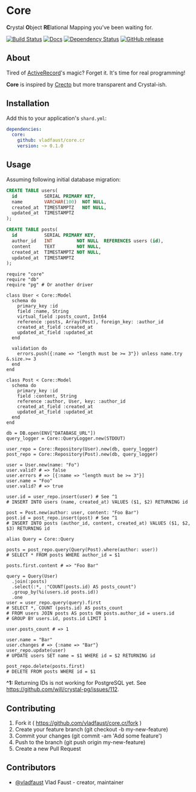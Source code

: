 # Core

**C**rystal **O**bject **RE**lational Mapping you've been waiting for.

[![Build Status](https://travis-ci.org/vladfaust/core.cr.svg?branch=master)](https://travis-ci.org/vladfaust/core.cr) [![Docs](https://img.shields.io/badge/docs-available-brightgreen.svg)](https://vladfaust.com/core.cr) [![Dependency Status](https://shards.rocks/badge/github/vladfaust/core.cr/status.svg)](https://shards.rocks/github/vladfaust/core.cr) [![GitHub release](https://img.shields.io/github/release/vladfaust/core.cr.svg)](https://github.com/vladfaust/core.cr/releases)

## About

Tired of [ActiveRecord](https://wikipedia.org/wiki/Active_record_pattern)'s magic? Forget it. It's time for real programming!

**Core** is inspired by [Crecto](https://github.com/Crecto/crecto) but more transparent and Crystal-ish.

## Installation

Add this to your application's `shard.yml`:

```yaml
dependencies:
  core:
    github: vladfaust/core.cr
    version: ~> 0.1.0
```

## Usage

Assuming following initial database migration:

```sql
CREATE TABLE users(
  id          SERIAL PRIMARY KEY,
  name        VARCHAR(100)  NOT NULL,
  created_at  TIMESTAMPTZ   NOT NULL,
  updated_at  TIMESTAMPTZ
);

CREATE TABLE posts(
  id          SERIAL PRIMARY KEY,
  author_id   INT         NOT NULL  REFERENCES users (id),
  content     TEXT        NOT NULL,
  created_at  TIMESTAMPTZ NOT NULL,
  updated_at  TIMESTAMPTZ
);
```

```crystal
require "core"
require "db"
require "pg" # Or another driver

class User < Core::Model
  schema do
    primary_key :id
    field :name, String
    virtual_field :posts_count, Int64
    reference :posts, Array(Post), foreign_key: :author_id
    created_at_field :created_at
    updated_at_field :updated_at
  end

  validation do
    errors.push({:name => "length must be >= 3"}) unless name.try &.size.>= 3
  end
end

class Post < Core::Model
  schema do
    primary_key :id
    field :content, String
    reference :author, User, key: :author_id
    created_at_field :created_at
    updated_at_field :updated_at
  end
end

db = DB.open(ENV["DATABASE_URL"])
query_logger = Core::QueryLogger.new(STDOUT)

user_repo = Core::Repository(User).new(db, query_logger)
post_repo = Core::Repository(Post).new(db, query_logger)

user = User.new(name: "Fo")
user.valid? # => false
user.errors # => [{:name => "length must be >= 3"}]
user.name = "Foo"
user.valid? # => true

user.id = user_repo.insert(user) # See ^1
# INSERT INTO users (name, created_at) VALUES ($1, $2) RETURNING id

post = Post.new(author: user, content: "Foo Bar")
post.id = post_repo.insert(post) # See ^1
# INSERT INTO posts (author_id, content, created_at) VALUES ($1, $2, $3) RETURNING id

alias Query = Core::Query

posts = post_repo.query(Query(Post).where(author: user))
# SELECT * FROM posts WHERE author_id = $1

posts.first.content # => "Foo Bar"

query = Query(User)
  .join(:posts)
  .select(:*, :"COUNT(posts.id) AS posts_count")
  .group_by(%i(users.id posts.id))
  .one
user = user_repo.query(query).first
# SELECT *, COUNT (posts.id) AS posts_count
# FROM users JOIN posts AS posts ON posts.author_id = users.id
# GROUP BY users.id, posts.id LIMIT 1

user.posts_count # => 1

user.name = "Bar"
user.changes # => {:name => "Bar"}
user_repo.update(user)
# UPDATE users SET name = $1 WHERE id = $2 RETURNING id

post_repo.delete(posts.first)
# DELETE FROM posts WHERE id = $1
```

**^1:** Returning IDs is not working for PostgreSQL yet. See https://github.com/will/crystal-pg/issues/112.

## Contributing

1. Fork it ( https://github.com/vladfaust/core.cr/fork )
2. Create your feature branch (git checkout -b my-new-feature)
3. Commit your changes (git commit -am 'Add some feature')
4. Push to the branch (git push origin my-new-feature)
5. Create a new Pull Request

## Contributors

- [@vladfaust](https://github.com/vladfaust) Vlad Faust - creator, maintainer

